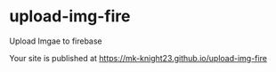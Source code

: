 # upload-img-fire
Upload Imgae to firebase 

Your site is published at https://mk-knight23.github.io/upload-img-fire
